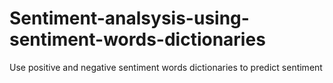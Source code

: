 # Sentiment-analsysis-using-sentiment-words-dictionaries
Use positive and negative sentiment words dictionaries to predict sentiment
